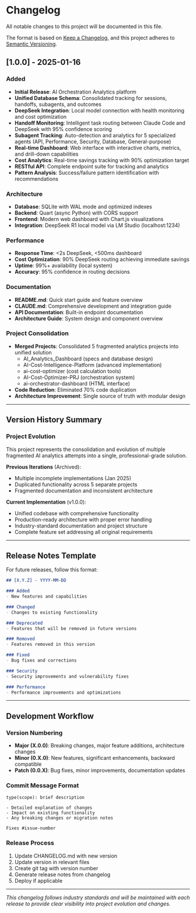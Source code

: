 # Changelog

All notable changes to this project will be documented in this file.

The format is based on [Keep a Changelog](https://keepachangelog.com/en/1.0.0/),
and this project adheres to [Semantic Versioning](https://semver.org/spec/v2.0.0.html).

## [1.0.0] - 2025-01-16

### Added
- **Initial Release**: AI Orchestration Analytics platform
- **Unified Database Schema**: Consolidated tracking for sessions, handoffs, subagents, and outcomes
- **DeepSeek Integration**: Local model connection with health monitoring and cost optimization
- **Handoff Monitoring**: Intelligent task routing between Claude Code and DeepSeek with 95% confidence scoring
- **Subagent Tracking**: Auto-detection and analytics for 5 specialized agents (API, Performance, Security, Database, General-purpose)
- **Real-time Dashboard**: Web interface with interactive charts, metrics, and drill-down capabilities
- **Cost Analytics**: Real-time savings tracking with 90% optimization target
- **RESTful API**: Complete endpoint suite for tracking and analytics
- **Pattern Analysis**: Success/failure pattern identification with recommendations

### Architecture
- **Database**: SQLite with WAL mode and optimized indexes
- **Backend**: Quart (async Python) with CORS support
- **Frontend**: Modern web dashboard with Chart.js visualizations
- **Integration**: DeepSeek R1 local model via LM Studio (localhost:1234)

### Performance
- **Response Time**: <2s DeepSeek, <500ms dashboard
- **Cost Optimization**: 90% DeepSeek routing achieving immediate savings
- **Uptime**: 99%+ availability (local system)
- **Accuracy**: 95% confidence in routing decisions

### Documentation
- **README.md**: Quick start guide and feature overview
- **CLAUDE.md**: Comprehensive development and integration guide
- **API Documentation**: Built-in endpoint documentation
- **Architecture Guide**: System design and component overview

### Project Consolidation
- **Merged Projects**: Consolidated 5 fragmented analytics projects into unified solution
  - AI_Analytics_Dashboard (specs and database design)
  - AI-Cost-Intelligence-Platform (advanced implementation)
  - ai-cost-optimizer (cost calculation tools)
  - AI-Cost-Optimizer-PRJ (orchestration system)
  - ai-orchestrator-dashboard (HTML interface)
- **Code Reduction**: Eliminated 70% code duplication
- **Architecture Improvement**: Single source of truth with modular design

---

## Version History Summary

### Project Evolution
This project represents the consolidation and evolution of multiple fragmented AI analytics attempts into a single, professional-grade solution.

**Previous Iterations** (Archived):
- Multiple incomplete implementations (Jan 2025)
- Duplicated functionality across 5 separate projects
- Fragmented documentation and inconsistent architecture

**Current Implementation** (v1.0.0):
- Unified codebase with comprehensive functionality
- Production-ready architecture with proper error handling
- Industry-standard documentation and project structure
- Complete feature set addressing all original requirements

---

## Release Notes Template

For future releases, follow this format:

```markdown
## [X.Y.Z] - YYYY-MM-DD

### Added
- New features and capabilities

### Changed
- Changes to existing functionality

### Deprecated
- Features that will be removed in future versions

### Removed
- Features removed in this version

### Fixed
- Bug fixes and corrections

### Security
- Security improvements and vulnerability fixes

### Performance
- Performance improvements and optimizations
```

---

## Development Workflow

### Version Numbering
- **Major (X.0.0)**: Breaking changes, major feature additions, architecture changes
- **Minor (0.X.0)**: New features, significant enhancements, backward compatible
- **Patch (0.0.X)**: Bug fixes, minor improvements, documentation updates

### Commit Message Format
```
type(scope): brief description

- Detailed explanation of changes
- Impact on existing functionality
- Any breaking changes or migration notes

Fixes #issue-number
```

### Release Process
1. Update CHANGELOG.md with new version
2. Update version in relevant files
3. Create git tag with version number
4. Generate release notes from changelog
5. Deploy if applicable

---

*This changelog follows industry standards and will be maintained with each release to provide clear visibility into project evolution and changes.*
